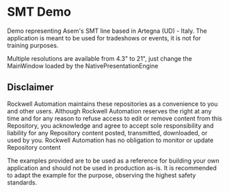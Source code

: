 # SMT Demo

Demo representing Asem's SMT line based in Artegna (UD) - Italy. The application is meant to be used for tradeshows or events, it is not for training purposes.

Multiple resolutions are available from 4.3" to 21", just change the MainWindow loaded by the NativePresentationEngine

## Disclaimer

Rockwell Automation maintains these repositories as a convenience to you and other users. Although Rockwell Automation reserves the right at any time and for any reason to refuse access to edit or remove content from this Repository, you acknowledge and agree to accept sole responsibility and liability for any Repository content posted, transmitted, downloaded, or used by you. Rockwell Automation has no obligation to monitor or update Repository content

The examples provided are to be used as a reference for building your own application and should not be used in production as-is. It is recommended to adapt the example for the purpose, observing the highest safety standards.
